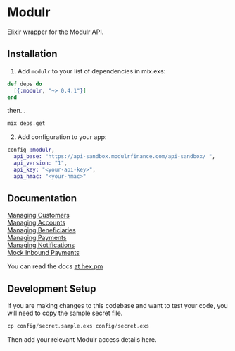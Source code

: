 # Modulr

Elixir wrapper for the Modulr API.

## Installation

1. Add `modulr` to your list of dependencies in mix.exs:

```elixir
def deps do
  [{:modulr, "~> 0.4.1"}]
end
```

then...

```elixir
mix deps.get
```

2. Add configuration to your app:

```elixir
config :modulr,
  api_base: "https://api-sandbox.modulrfinance.com/api-sandbox/ ",
  api_version: "1",
  api_key: "<your-api-key>",
  api_hmac: "<your-hmac>"
```

## Documentation

[Managing Customers](https://hexdocs.pm/modulr/Modulr.Resources.Customer.html)\
[Managing Accounts](https://hexdocs.pm/modulr/Modulr.Resources.Account.html)\
[Managing Beneficiaries](https://hexdocs.pm/modulr/Modulr.Resources.Beneficiary.html)\
[Managing Payments](https://hexdocs.pm/modulr/Modulr.Resources.Payment.html)\
[Managing Notifications](https://hexdocs.pm/modulr/Modulr.Resources.Notification.html)\
[Mock Inbound Payments](https://hexdocs.pm/modulr/Modulr.Resources.InboundPayment.html)

You can read the docs [at hex.pm](https://hexdocs.pm/modulr)

## Development Setup

If you are making changes to this codebase and want to test your code, you will need to copy the sample secret file.

```elixir
cp config/secret.sample.exs config/secret.exs
```

Then add your relevant Modulr access details here.
